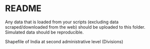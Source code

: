 # README

Any data that is loaded from your scripts (excluding data scraped/downloaded from the web) should be uploaded to this folder. Simulated data should be reproducible.

Shapefile of India at second administrative level (Divisions)
